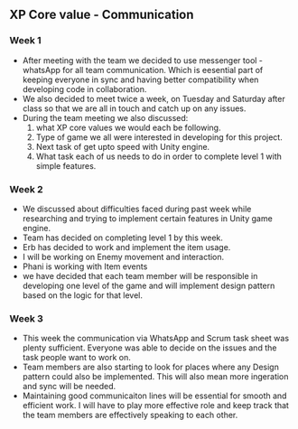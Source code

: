 ## XP Core value - Communication

### Week 1
* After meeting with the team we decided to use messenger tool - whatsApp for all team communication. Which is eesential part of keeping everyone in sync and having better compatibility when developing code in collaboration.
* We also decided to meet twice a week, on Tuesday and Saturday after class so that we are all in touch and catch up on any issues.  
* During the team meeting we also discussed:
	<ol>
       <li>what XP core values we would each be following.</li>
       <li>Type of game we all were interested in developing for this project.</li>
       <li>Next task of get upto speed with Unity engine.</li>
       <li>What task each of us needs to do in order to complete level 1 with simple features.</li>
	
### Week 2
* We discussed about difficulties faced during past week while researching and trying to implement certain features in Unity game engine.
* Team has decided on completing level 1 by this week.
* Erb has decided to work and implement the item usage.
* I will be working on Enemy movement and interaction.
* Phani is working with Item events
* we have decided that each team member will be responsible in developing one level of the game and will implement design pattern based on the logic for that level. 

### Week 3
* This week the communication via WhatsApp and Scrum task sheet was plenty sufficient. Everyone was able to decide on the issues and the task people want to work on. 
* Team members are also starting to look for places where any Design pattern could also be implemented. This will also mean more ingeration and sync will be needed.
* Maintaining good communicaiton lines will be essential for smooth and efficient work. I will have to play more effective role and keep track that the team members are effectively speaking to each other.
